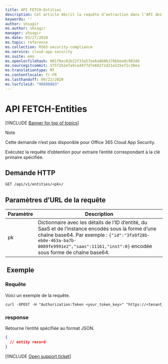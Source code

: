 ```yaml
---
title: API FETCH-Entities
description: Cet article décrit la requête d’extraction dans l’API des entités de Cloud App Security.
keywords: ''
author: shsagir
ms.author: shsagir
manager: shsagir
ms.date: 03/27/2020
ms.topic: reference
ms.collection: M365-security-compliance
ms.service: cloud-app-security
ms.suite: ems
ms.openlocfilehash: 001f0ec02b22f33a57ee6a860b376bbee0c983d0
ms.sourcegitcommit: 575f2b2efa9ca4477d7e60271d21e225ef2c38ea
ms.translationtype: MT
ms.contentlocale: fr-FR
ms.lasthandoff: 09/22/2020
ms.locfileid: "90880883"
---
```

# <a name="fetch---entities-api"></a>API FETCH-Entities

[!INCLUDE [Banner for top of topics](includes/banner.md)]

> [!NOTE]
> Cette demande n’est pas disponible pour Office 365 Cloud App Security.

Exécutez la requête d’obtention pour extraire l’entité correspondant à la clé primaire spécifiée.

## <a name="http-request"></a>Demande HTTP

```rest
GET /api/v1/entities/<pk>/
```

## <a name="request-url-parameters"></a>Paramètres d’URL de la requête

| Paramètre | Description |
| --- | --- |
| pk | Dictionnaire avec les détails de l’ID d’entité, du SaaS et de l’instance encodés sous la forme d’une chaîne base64. Par exemple : `{"id":"3fa9f28b-eb0e-463a-ba7b-8089fe9991e2","saas":11161,"inst":0}` encodée sous forme de chaîne base64. |

## <a name="example"></a> Exemple

### <a name="request"></a>Requête

Voici un exemple de la requête.

```rest
curl -XPOST -H "Authorization:Token <your_token_key>" "https://<tenant_id>.<tenant_region>.contoso.com/api/v1/entities/<pk>/"
```

### <a name="response"></a>response

Retourne l’entité spécifiée au format JSON.

```json
{
  // entity record
}
```

[!INCLUDE [Open support ticket](includes/support.md)]
